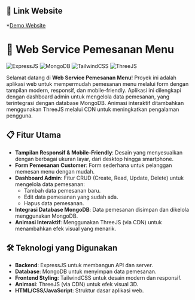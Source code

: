 ## 🔗 Link Website
*[Demo Website](https://sistem-online-order-gelora.vercel.app)


# 🍴 Web Service Pemesanan Menu

![ExpressJS](https://img.shields.io/badge/ExpressJS-4.x-000000?style=flat&logo=express) ![MongoDB](https://img.shields.io/badge/MongoDB-4.7-47A248?style=flat&logo=mongodb) ![TailwindCSS](https://img.shields.io/badge/TailwindCSS-3.4-38B2AC?style=flat&logo=tailwindcss) ![ThreeJS](https://img.shields.io/badge/ThreeJS-r127-000000?style=flat&logo=threedotjs)

Selamat datang di **Web Service Pemesanan Menu**! Proyek ini adalah aplikasi web untuk mempermudah pemesanan menu melalui form dengan tampilan modern, responsif, dan mobile-friendly. Aplikasi ini dilengkapi dengan dashboard admin untuk mengelola data pemesanan, yang terintegrasi dengan database MongoDB. Animasi interaktif ditambahkan menggunakan ThreeJS melalui CDN untuk meningkatkan pengalaman pengguna.

## 📋 Fitur Utama
- **Tampilan Responsif & Mobile-Friendly**: Desain yang menyesuaikan dengan berbagai ukuran layar, dari desktop hingga smartphone.
- **Form Pemesanan Customer**: Form sederhana untuk pelanggan memesan menu dengan mudah.
- **Dashboard Admin**: Fitur CRUD (Create, Read, Update, Delete) untuk mengelola data pemesanan:
  - Tambah data pemesanan baru.
  - Edit data pemesanan yang sudah ada.
  - Hapus data pemesanan.
- **Integrasi Database MongoDB**: Data pemesanan disimpan dan dikelola menggunakan MongoDB.
- **Animasi Interaktif**: Menggunakan ThreeJS (via CDN) untuk menambahkan efek visual yang menarik.

## 🛠 Teknologi yang Digunakan
- **Backend**: ExpressJS untuk membangun API dan server.
- **Database**: MongoDB untuk menyimpan data pemesanan.
- **Frontend Styling**: TailwindCSS untuk desain modern dan responsif.
- **Animasi**: ThreeJS (via CDN) untuk efek visual 3D.
- **HTML/CSS/JavaScript**: Struktur dasar aplikasi web.
